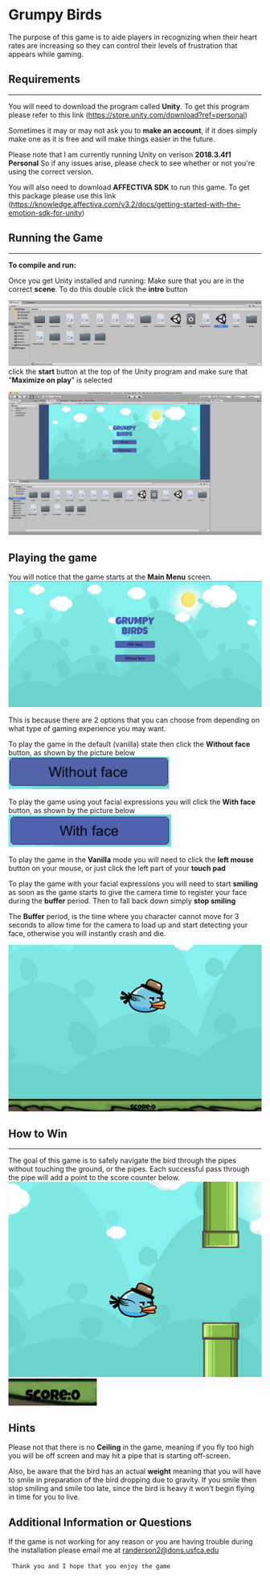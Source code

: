 # Grumpy Birds

The purpose of this game is to aide players in recognizing when their heart rates are increasing so they can control their levels of frustration that appears while gaming.



## Requirements
------------------------------------------

You will need to download the program called **Unity**. To get this program please refer to this link
(https://store.unity.com/download?ref=personal) 

Sometimes it may or may not ask you to **make an account**, if it does simply make one as it is free and will make things easier in the future.

Please note that I am currently running Unity on verison **2018.3.4f1 Personal** So if any issues arise, please check to see whether or not you're using the correct version.

You will also need to download **AFFECTIVA SDK** to run this game. To get this package please use this link (https://knowledge.affectiva.com/v3.2/docs/getting-started-with-the-emotion-sdk-for-unity)


 ## Running the Game
 ------------------------------------------
 
 __To compile and run:__

Once you get Unity installed and running:
Make sure that you are in the correct **scene**. To do this double click the **intro** button

![The correct scene to click is highlighted blue](https://github.com/Driequz/Grumpy-Birds/blob/master/correct_scene.png)
click the **start** button at the top of the Unity program and make sure that "**Maximize on play**" is selected

![The starting screen](https://github.com/Driequz/Grumpy-Birds/blob/master/Grump%20Birds%20starting%20screen.png)

## Playing the game

You will notice that the game starts at the **Main Menu** screen. 
![Main Menu](https://github.com/Driequz/Grumpy-Birds/blob/master/Main-menu.png)

This is because there are 2 options that you can choose from depending on what type of gaming experience you may want.

To play the game in the default (vanilla) state then click the **Without face** button, as shown by the picture below
![Without face](https://github.com/Driequz/Grumpy-Birds/blob/master/without_face.png)

To play the game using yout facial expressions you will click the **With face** button, as shown by the picture below
![With face](https://github.com/Driequz/Grumpy-Birds/blob/master/with%20face.png)

To play the game in the **Vanilla** mode you will need to click the **left mouse** button on your mouse, or just click the left part of your **touch pad**

To play the game with your facial expressions you will need to start **smiling** as soon as the game starts to give the camera time to register your face during the **buffer** period. Then to fall back down simply **stop smiling**

The **Buffer** period, is the time where you character cannot move for 3 seconds to allow time for the camera to load up and start detecting your face, otherwise you will instantly crash and die.

![Buffer period](https://github.com/Driequz/Grumpy-Birds/blob/master/buffer-period.png)


## How to Win
 ------------------------------------------
 
The goal of this game is to safely navigate the bird through the pipes without touching the ground, or the pipes. Each successful pass through the pipe will add a point to the score counter below.
![Winning](https://github.com/Driequz/Grumpy-Birds/blob/master/actual-gameplay.png)
![Score](https://github.com/Driequz/Grumpy-Birds/blob/master/score.png)
## Hints

Please not that there is no **Ceiling** in the game, meaning if you fly too high you will be off screen and may hit a pipe that is starting off-screen.

Also, be aware that the bird has an actual **weight** meaning that you will have to smile in preparation of the bird dropping due to gravity. If you smile then stop smiling and smile too late, since the bird is heavy it won't begin flying in time for you to live.

## Additional Information or Questions

If the game is not working for any reason or you are having trouble during the installation please email me at
randerson2@dons.usfca.edu

`` Thank you and I hope that you enjoy the game``
